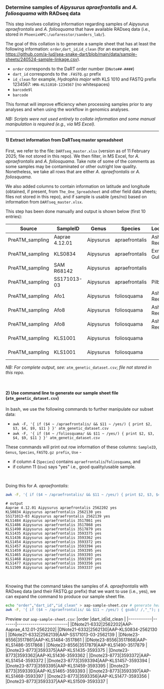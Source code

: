 ### Determine samples of <i>Aipysurus apraefrontalis</i> and <i>A. foliosquama</i> with RADseq data

This step involves collating information regarding samples of <i>Aipysurus apraefrontalis</i> and <i>A. foliosquama</i> that have available RADseq data (i.e., stored in `PhoenixHPC:/uofaresstor/sanders_lab/`).<br>

The goal of this collation is to generate a sample sheet that has at least the following information: `order`,`dart_id`,`id_clean` (for an example, see https://github.com/a-lud/sea-snake-dart/blob/main/data/sample-sheets/240524-sample-linkage.csv).<br>

* `order` corresponds to the DaRT order number (`DNote##-####`)
* `dart_id` corresponds to the `.FASTQ.gz` prefix
* `id_clean` for example, <i>Hydrophis major</i> with KLS 1010 and FASTQ prefix 1234567: `HMA-KLS1010-1234567` (no whitespaces)
* `barcode9l`
* `barcode`

This format will improve efficiency when processing samples prior to any analyses and when using the workflow in genomics analyses.<br>

<i>NB: Scripts were not used entirely to collate information and some manual manipulation is required (e.g., via MS Excel).</i><br>

---

#### 1) Extract information from DaRTseq master spreadsheet
First, we refer to the file: `DARTseq_master.xlsx` (version as of 11 February 2025; file not stored in this repo). We then filter, in MS Excel, for <i>A. apraefrontalis</i> and <i>A. foliosquama</i>. Take note of some of the comments as some samples may be contaminated or other outright low quality. Nonetheless, we take all rows that are either <i>A. apraefrontalis</i> or <i>A. foliosquama</i>.<br>

We also added columns to contain information on latitude and longitude (obtained, if present, from `The_One_Spreadsheet` and other field data sheets; files not stored in this repo), and if sample is usable (yes/no) based on information from `DARTseq_master.xlsx`.<br>

This step has been done manually and output is shown below (first 10 entries):

|Source                  |SampleID      |Genus    |Species       |Location    |Latitude    |Longitude  |DaRT_set    |FASTQ.gz|Comments                             |Use|
|------------------------|--------------|---------|--------------|------------|------------|-----------|------------|--------|-------------------------------------|---|
|PreATM_sampling         |Aaprae 4.12.01|Aipysurus|apraefrontalis|Ashmore Reef|-12.24174549|123.04166  |DNote21-6332|2562202 |Coordinates approximate              |yes|
|PreATM_sampling         |KLS0834       |Aipysurus|apraefrontalis|Exmouth Gulf|-22.166666  |114.2999988|DNote21-6332|2562130 |Coordinates approximate              |yes|
|PreATM_sampling         |SAM R68142    |Aipysurus|apraefrontalis|            |            |           |DNote21-6332|2571051 |Low quality DaRT                     |no |
|PreATM_sampling         |SS171013-03   |Aipysurus|apraefrontalis|Pilbara     |-19.6889305 |118.220874 |DNote21-6332|2562139 |                                     |yes|
|PreATM_sampling         |Afo1          |Aipysurus|foliosquama   |Ashmore Reef|-12.24174549|123.04166  |DNote21-6332|2562140 |Coordinates approximate              |yes|
|PreATM_sampling         |Afo8          |Aipysurus|foliosquama   |Ashmore Reef|-12.24174549|123.04166  |DNote21-6332|2562249 |Coordinates approximate              |yes|
|PreATM_sampling         |Afo8          |Aipysurus|foliosquama   |Ashmore Reef|-12.24174549|123.04166  |DNote21-6332|2571080 |Coordinates approximate              |yes|
|PreATM_sampling         |KLS1001       |Aipysurus|foliosquama   |            |            |           |DNote21-6332|2562209 |WA Coast apraefrontalis_contamination|no |
|PreATM_sampling         |KLS1001       |Aipysurus|foliosquama   |            |            |           |DNote21-6332|2584016 |WA Coast apraefrontalis_contamination|no |

<i>NB: For complete output, see: </i>`atm_genetic_dataset.csv`;<i> file not stored in this repo.</i>

<br>

#### 2) Use command line to generate our sample sheet file (`atm_genetic_dataset.csv`)
In bash, we use the following commands to further manipulate our subset data:
* `awk -F, '{ if ($4 ~ /apraefrontalis/ && $11 ~ /yes/) { print $2, $3, $4, $9, $11 } }' atm_genetic_dataset.csv`
* `awk -F, '{ if ($4 ~ /foliosquama/ && $11 ~ /yes/) { print $2, $3, $4, $9, $11 } }' atm_genetic_dataset.csv`

These commands will print out row information of these columns: `SampleID`, `Genus`, `Species`, `FASTQ.gz prefix`, `Use` - 
* if column 4 (`Species`) contains `apraefrontalis`/`foliosquama`, and 
* if column 11 (`Use`) says "yes" i.e., good quality/usable sample.
<br>

Doing this for <i>A. apraefrontalis</i>:

```bash
awk -F, '{ if ($4 ~ /apraefrontalis/ && $11 ~ /yes/) { print $2, $3, $4, $9, $11 } }' atm_genetic_dataset.csv
```

```
# output
Aaprae 4.12.01 Aipysurus apraefrontalis 2562202 yes
KLS0834 Aipysurus apraefrontalis 2562130 yes
SS171013-03 Aipysurus apraefrontalis 2562139 yes
KLS1484 Aipysurus apraefrontalis 3517861 yes
KLS1486 Aipysurus apraefrontalis 3517868 yes
KLS1490 Aipysurus apraefrontalis 3517879 yes
KLS1435 Aipysurus apraefrontalis 3593375 yes
KLS1436 Aipysurus apraefrontalis 3593362 yes
KLS1454 Aipysurus apraefrontalis 3593372 yes
KLS1457 Aipysurus apraefrontalis 3593394 yes
KLS1459 Aipysurus apraefrontalis 3593395 yes
KLS1465 Aipysurus apraefrontalis 3593393 yes
KLS1468 Aipysurus apraefrontalis 3593397 yes
KLS1477 Aipysurus apraefrontalis 3593356 yes
KLS1509 Aipysurus apraefrontalis 3593337 yes
```
<br>

Knowing that the command takes the samples of <i>A. apraefrontalis</i> with RADseq data (and their FASTQ.gz prefix) that we want to use (i.e., yes), we can expand the command to produce our sample sheet file.

```bash
echo "order","dart_id","id_clean" > aap-sample-sheet.csv # generate headers of our file
awk -F, '{ if ($4 ~ /apraefrontalis/ && $11 ~ /yes/) { gsub(/ /,"_"); print $8"," $9","toupper(substr($3,1,1))toupper(substr($4,1,2))"-"$2"-"$9 } }' atm_genetic_dataset.csv >> aap-sample-sheet.csv
```

Preview our `aap-sample-sheet.csv`:
|order       |dart_id|id_clean                  |
|------------|-------|--------------------------|
|DNote21-6332|2562202|AAP-Aaprae_4.12.01-2562202|
|DNote21-6332|2562130|AAP-KLS0834-2562130       |
|DNote21-6332|2562139|AAP-SS171013-03-2562139   |
|DNote23-8556|3517861|AAP-KLS1484-3517861       |
|DNote23-8556|3517868|AAP-KLS1486-3517868       |
|DNote23-8556|3517879|AAP-KLS1490-3517879       |
|Dnote23-8773|3593375|AAP-KLS1435-3593375       |
|Dnote23-8773|3593362|AAP-KLS1436-3593362       |
|Dnote23-8773|3593372|AAP-KLS1454-3593372       |
|Dnote23-8773|3593394|AAP-KLS1457-3593394       |
|Dnote23-8773|3593395|AAP-KLS1459-3593395       |
|Dnote23-8773|3593393|AAP-KLS1465-3593393       |
|Dnote23-8773|3593397|AAP-KLS1468-3593397       |
|Dnote23-8773|3593356|AAP-KLS1477-3593356       |
|Dnote23-8773|3593337|AAP-KLS1509-3593337       |
